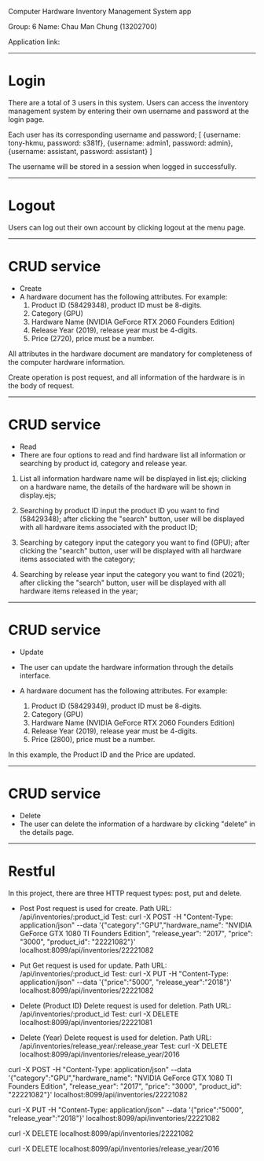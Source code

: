 Computer Hardware Inventory Management System app

Group: 6
Name: 
Chau Man Chung (13202700)

Application link: 

********************************************
# Login
There are a total of 3 users in this system.
Users can access the inventory management system by entering their own username and password at the login page.

Each user has its corresponding username and password;
[
	{username: tony-hkmu, password: s381f},
	{username: admin1, password: admin},
	{username: assistant, password: assistant}
]

The username will be stored in a session when logged in successfully.

********************************************
# Logout
Users can log out their own account by clicking logout at the menu page.

********************************************
# CRUD service
- Create
- A hardware document has the following attributes. For example: 
  1)	Product ID (58429348), product ID must be 8-digits.
  2)	Category (GPU)
  3)	Hardware Name (NVIDIA GeForce RTX 2060 Founders Edition)
  4)	Release Year (2019), release year must be 4-digits.
  5)	Price (2720), price must be a number.

All attributes in the hardware document are mandatory for completeness of the computer hardware information.

Create operation is post request, and all information of the hardware is in the body of request.

********************************************
# CRUD service
- Read
- There are four options to read and find hardware list all information or searching by product id, category and release year.

1) List all information
	hardware name will be displayed in list.ejs;
	clicking on a hardware name, the details of the hardware will be shown in display.ejs;

2) Searching by product ID
	input the product ID you want to find (58429348);
	after clicking the "search" button, user will be displayed with all hardware items associated with the product ID;

4) Searching by category
	input the category you want to find (GPU);
	after clicking the "search" button, user will be displayed with all hardware items associated with the category;

2) Searching by release year
	input the category you want to find (2021);
	after clicking the "search" button, user will be displayed with all hardware items released in the year;
********************************************
# CRUD service
- Update
- The user can update the hardware information through the details interface.

- A hardware document has the following attributes. For example: 
  1)	Product ID (58429349), product ID must be 8-digits.
  2)	Category (GPU)
  3)	Hardware Name (NVIDIA GeForce RTX 2060 Founders Edition)
  4)	Release Year (2019), release year must be 4-digits.
  5)	Price (2800), price must be a number.

In this example, the Product ID and the Price are updated.

********************************************
# CRUD service
- Delete
- The user can delete the information of a hardware by clicking "delete" in the details page.

********************************************
# Restful
In this project, there are three HTTP request types: post, put and delete.

- Post 
	Post request is used for create.
	Path URL: /api/inventories/:product_id
	Test: curl -X POST -H "Content-Type: application/json" --data '{"category":"GPU","hardware_name": "NVIDIA GeForce GTX 1080 TI Founders Edition", "release_year": "2017", "price": "3000", "product_id": "22221082"}' localhost:8099/api/inventories/22221082

- Put
	Get request is used for update.
	Path URL: /api/inventories/:product_id
	Test: curl -X PUT -H "Content-Type: application/json" --data '{"price":"5000", "release_year":"2018"}' localhost:8099/api/inventories/22221082

- Delete (Product ID)
	Delete request is used for deletion.
	Path URL: /api/inventories/:product_id
	Test: curl -X DELETE localhost:8099/api/inventories/22221081

- Delete (Year)
	Delete request is used for deletion.
	Path URL: /api/inventories/release_year/:release_year
	Test: curl -X DELETE localhost:8099/api/inventories/release_year/2016

curl -X POST -H "Content-Type: application/json" --data '{"category":"GPU","hardware_name": "NVIDIA GeForce GTX 1080 TI Founders Edition", "release_year": "2017", "price": "3000", "product_id": "22221082"}' localhost:8099/api/inventories/22221082

curl -X PUT -H "Content-Type: application/json" --data '{"price":"5000", "release_year":"2018"}' localhost:8099/api/inventories/22221082

curl -X DELETE localhost:8099/api/inventories/22221082

curl -X DELETE localhost:8099/api/inventories/release_year/2016
